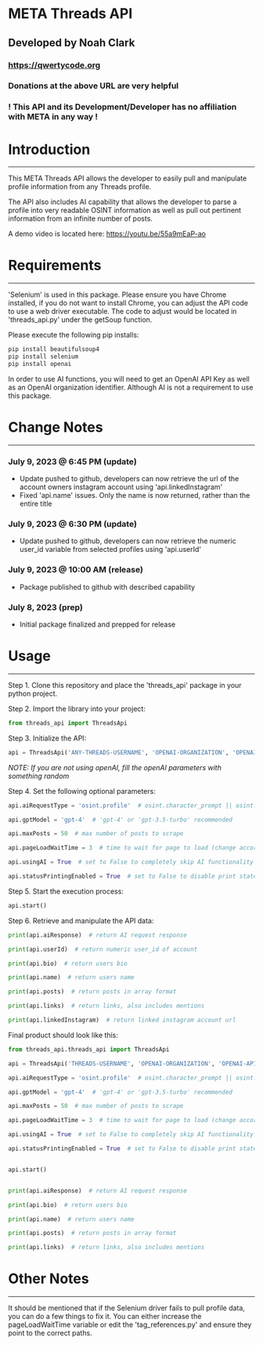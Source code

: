 # META Threads API
## Developed by Noah Clark
### https://qwertycode.org
### Donations at the above URL are very helpful 
### ! This API and its Development/Developer has no affiliation with META in any way !

# Introduction
___

This META Threads API allows the developer to easily pull and manipulate profile information from any Threads profile.

The API also includes AI capability that allows the developer to parse a profile into very readable OSINT information as well as pull out pertinent information from an infinite number of posts.

A demo video is located here: https://youtu.be/55a9mEaP-ao

# Requirements
___

'Selenium' is used in this package. Please ensure you have Chrome installed, if you do not want to install Chrome, you can adjust the API code to use a web driver executable. The code to adjust would be located in 'threads_api.py' under the getSoup function.

Please execute the following pip installs:
```python
pip install beautifulsoup4
pip install selenium
pip install openai
```
In order to use AI functions, you will need to get an OpenAI API Key as well as an OpenAI organization identifier. Although AI is not a requirement to use this package.

# Change Notes
___

### July 9, 2023 @ 6:45 PM (update)
- Update pushed to github, developers can now retrieve the url of the account owners instagram account using 'api.linkedInstagram'
- Fixed 'api.name' issues. Only the name is now returned, rather than the entire title

### July 9, 2023 @ 6:30 PM (update)
- Update pushed to github, developers can now retrieve the numeric user_id variable from selected profiles using 'api.userId'

### July 9, 2023 @ 10:00 AM (release)
- Package published to github with described capability

### July 8, 2023 (prep)
- Initial package finalized and prepped for release

# Usage
___
Step 1. Clone this repository and place the 'threads_api' package in your python project.

Step 2. Import the library into your project:
```python
from threads_api import ThreadsApi
```

Step 3. Initialize the API:
```python
api = ThreadsApi('ANY-THREADS-USERNAME', 'OPENAI-ORGANIZATION', 'OPENAI-API-KEY')
```
_NOTE: If you are not using openAI, fill the openAI parameters with something random_

Step 4. Set the following optional parameters:
```python
api.aiRequestType = 'osint.profile'  # osint.character_prompt || osint.profile || osint.links || osint.mentions

api.gptModel = 'gpt-4'  # 'gpt-4' or 'gpt-3.5-turbo' recommended

api.maxPosts = 50  # max number of posts to scrape

api.pageLoadWaitTime = 3  # time to wait for page to load (change according to internet speed)

api.usingAI = True  # set to False to completely skip AI functionality

api.statusPrintingEnabled = True  # set to False to disable print statements from API

```

Step 5. Start the execution process:
```python
api.start()
```

Step 6. Retrieve and manipulate the API data:
```python
print(api.aiResponse)  # return AI request response

print(api.userId)  # return numeric user_id of account

print(api.bio)  # return users bio

print(api.name)  # return users name

print(api.posts)  # return posts in array format

print(api.links)  # return links, also includes mentions

print(api.linkedInstagram)  # return linked instagram account url
```

Final product should look like this:
```python
from threads_api.threads_api import ThreadsApi

api = ThreadsApi('THREADS-USERNAME', 'OPENAI-ORGANIZATION', 'OPENAI-API-KEY')

api.aiRequestType = 'osint.profile'  # osint.character_prompt || osint.profile || osint.links || osint.mentions

api.gptModel = 'gpt-4'  # 'gpt-4' or 'gpt-3.5-turbo' recommended

api.maxPosts = 50  # max number of posts to scrape

api.pageLoadWaitTime = 3  # time to wait for page to load (change according to internet speed)

api.usingAI = True  # set to False to completely skip AI functionality

api.statusPrintingEnabled = True  # set to False to disable print statements from API


api.start()


print(api.aiResponse)  # return AI request response

print(api.bio)  # return users bio

print(api.name)  # return users name

print(api.posts)  # return posts in array format

print(api.links)  # return links, also includes mentions

```

# Other Notes
___
It should be mentioned that if the Selenium driver fails to pull profile data, you can do a few things to fix it. You can either increase the pageLoadWaitTime variable or edit the 'tag_references.py' and ensure they point to the correct paths.